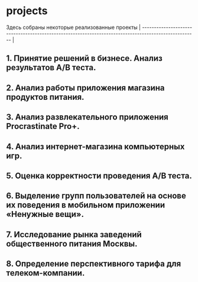 # projects
Здесь собраны некоторые реализованные проекты
| ----------------------------------------------------------------------------------------------------- |
## 1. Принятие решений в бизнесе. Анализ результатов А/В теста.
## 2. Анализ работы приложения магазина продуктов питания.
## 3. Анализ развлекательного приложения Procrastinate Pro+.
## 4. Анализ интернет-магазина компьютерных игр.
## 5. Оценка корректности проведения А/В теста.
## 6. Выделение групп пользователей на основе их поведения в мобильном приложении «Ненужные вещи».
## 7. Исследование рынка заведений общественного питания Москвы.
## 8. Определение перспективного тарифа для телеком-компании.

